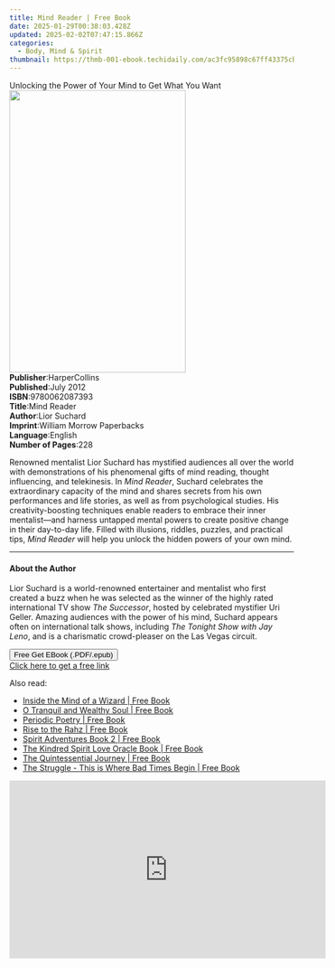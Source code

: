 ```yaml
---
title: Mind Reader | Free Book
date: 2025-01-29T00:38:03.428Z
updated: 2025-02-02T07:47:15.866Z
categories:
  - Body, Mind & Spirit
thumbnail: https://thmb-001-ebook.techidaily.com/ac3fc95898c67ff43375cb2b903244b282f1f490ff31514b7d0454cc2aab8e81.jpg
---
```

<main id="book-container">
  <div class="flex flex-col">
    <div class="book-brief flex-1 py-6 px-4 sm:p-6 md:py-10 md:px-8">
      <!-- brief-->
      <div class="book-brief-main">
        Unlocking the Power of Your Mind to Get What You Want
      </div>
    </div>
    <div
      class="book-meta-info flex-1 grid gap-4 col-start-1 col-end-3 row-start-1 sm:mb-6 sm:grid-cols-4 lg:gap-6 lg:col-start-2 lg:row-end-6 lg:row-span-6 lg:mb-0"
    >
      <div
        class="book-meta-info-left place-content-center mt-4 p-4 text-sm leading-6 col-start-2 col-span-2 dark:text-slate-400"
      >
        <img
          class="w-full h-500 object-cover rounded-lg sm:h-255 sm:col-span-2 lg:col-span-full"
          src="https://img-001-ebook.techidaily.com/0c08dcf2605f2cb181ea50140c748a5ba042f7829d39d665d22584d5ac47990f.jpg"
          alt=""
          width="312"
          height="500"
        />
      </div>
      <div
        class="book-meta-info-right mt-2 col-start-1 row-start-2 col-span-3 self-center"
      >
        <!-- meta data  -->
        <div class="flex flex-col px-4 md:px-8">
          <div class="flex-1">
            <strong>Publisher</strong>:<span class="px-2">HarperCollins</span>
          </div>
          <div class="flex-1">
            <strong>Published</strong>:<span class="px-2">July 2012</span>
          </div>
          <div class="flex-1">
            <strong>ISBN</strong>:<span class="px-2">9780062087393</span>
          </div>
          <div class="flex-1">
            <strong>Title</strong>:<span class="px-2">Mind Reader</span>
          </div>
          <div class="flex-1">
            <strong>Author</strong>:<span class="px-2">Lior Suchard</span>
          </div>
          <div class="flex-1">
            <strong>Imprint</strong>:<span class="px-2"
              >William Morrow Paperbacks</span
            >
          </div>
          <div class="flex-1">
            <strong>Language</strong>:<span class="px-2">English</span>
          </div>
          <div class="flex-1">
            <strong>Number of Pages</strong>:<span class="px-2">228</span>
          </div>
        </div>
      </div>
    </div>
    <div class="book-description flex-1 py-6 px-4 sm:p-6 md:py-10 md:px-8">
      <div class="book-description-main">
        <div accordion-content="" id="description">
          <p>
            Renowned mentalist Lior Suchard has mystified audiences all over the
            world with demonstrations of his phenomenal gifts of mind reading,
            thought influencing, and telekinesis. In <i>Mind Reader</i>, Suchard
            celebrates the extraordinary capacity of the mind and shares secrets
            from his own performances and life stories, as well as from
            psychological studies. His creativity-boosting techniques enable
            readers to embrace their inner mentalist—and harness untapped mental
            powers to create positive change in their day-to-day life. Filled
            with illusions, riddles, puzzles, and practical tips,
            <i>Mind Reader</i> will help you unlock the hidden powers of your
            own mind.<br />
          </p>
        </div>
      </div>
    </div>
    <div class="book-excerpts flex-1 py-6 px-4 sm:p-6 md:py-10 md:px-8">
      <!-- excerpts-->
      <div class="book-excerpts-main">
        <hr />
        <h4 class="placeholder placeholder-heading">
          <span>About the Author</span>
        </h4>
        <p></p>
        <p>
          Lior Suchard is a world-renowned entertainer and mentalist who first
          created a buzz when he was selected as the winner of the highly rated
          international TV show <i>The Successor</i>, hosted by celebrated
          mystifier Uri Geller. Amazing audiences with the power of his mind,
          Suchard appears often on international talk shows, including
          <i>The Tonight Show with Jay Leno</i>, and is a charismatic
          crowd-pleaser on the Las Vegas circuit.
        </p>
        <p></p>
      </div>
    </div>
    <div
      class="book-about-author flex-1 py-6 px-4 sm:p-6 md:py-10 md:px-8"
    ></div>
    <div class="book-free-get flex-1 py-6 px-4 sm:p-6 md:py-10 md:px-8">
      <button
        id="btn-free-get"
        class="bg-blue-500 hover:bg-blue-700 text-white font-bold py-2 px-4 rounded"
      >
        Free Get EBook (.PDF/.epub)
      </button>
      <div id="countdown-display" class="px-2 text-lg mt-2"></div>
      <a
        id="free-link"
        class="hidden bg-blue-500 hover:bg-blue-700 text-white font-bold py-2 px-4 rounded"
        href="https://www.ebooks.com/en-us/book/211378132/mind-reader/lior-suchard/"
        target="_blank"
        >Click here to get a free link</a
      >
    </div>
    <script>
      let countdownTime = 0;
      let countdownInterval = null;
      document
        .getElementById('btn-free-get')
        .addEventListener('click', startCountdown);
      function startCountdown() {
        countdownTime = new Date().getTime() + 60000 * 3;
        countdownInterval = setInterval(updateCountdown, 1000);
        document.getElementById('btn-free-get').disabled = true;
        document
          .getElementById('btn-free-get')
          .classList.add('bg-gray-500', 'cursor-not-allowed');
      }
      function updateCountdown() {
        let currentTime = new Date().getTime();
        let timeLeft = countdownTime - currentTime;
        let secondsLeft = Math.floor(timeLeft / 1000);
        document.getElementById('countdown-display').innerHTML =
          `Remaining time: ${secondsLeft} seconds.`;
        if (secondsLeft <= 0) {
          clearInterval(countdownInterval);
          document.getElementById('btn-free-get').classList.add('hidden');
          document.getElementById('free-link').classList.remove('hidden');
          document.getElementById('countdown-display').innerHTML = '';
        }
      }
    </script>
  </div>
</main>

<ins class="adsbygoogle"
      style="display:block"
      data-ad-client="ca-pub-7571918770474297"
      data-ad-slot="8358498916"
      data-ad-format="auto"
      data-full-width-responsive="true"></ins>
    

<span class="atpl-alsoreadstyle">Also read:</span>
<div><ul>
<li><a href="https://novels-ebooks.techidaily.com/210773045-9781649696151-inside-the-mind-of-a-wizard/"><u>Inside the Mind of a Wizard | Free Book</u></a></li>
<li><a href="https://novels-ebooks.techidaily.com/210773043-9781685834913-o-tranquil-and-wealthy-soul/"><u>O Tranquil and Wealthy Soul | Free Book</u></a></li>
<li><a href="https://novels-ebooks.techidaily.com/210773040-9781922405326-periodic-poetry/"><u>Periodic Poetry | Free Book</u></a></li>
<li><a href="https://novels-ebooks.techidaily.com/210773150-9781925819342-rise-to-the-rahz/"><u>Rise to the Rahz | Free Book</u></a></li>
<li><a href="https://novels-ebooks.techidaily.com/210773031-9781685831349-spirit-adventures-book-2/"><u>Spirit Adventures Book 2 | Free Book</u></a></li>
<li><a href="https://novels-ebooks.techidaily.com/210773141-9781649697578-the-kindred-spirit-love-oracle-book/"><u>The Kindred Spirit Love Oracle Book | Free Book</u></a></li>
<li><a href="https://novels-ebooks.techidaily.com/210773134-9781649692672-the-quintessential-journey/"><u>The Quintessential Journey | Free Book</u></a></li>
<li><a href="https://novels-ebooks.techidaily.com/210772998-9781649698728-the-struggle-this-is-where-bad-times-begin/"><u>The Struggle - This is Where Bad Times Begin | Free Book</u></a></li>
</ul></div>

<!-- affiliate ads begin -->
<iframe width="560" height="315" src="https://www.youtube.com/embed/n-66V-LRK3Y?si=fNeB2pXCePeQli6E" title="YouTube video player" frameborder="0" allow="accelerometer; autoplay; clipboard-write; encrypted-media; gyroscope; picture-in-picture; web-share" referrerpolicy="strict-origin-when-cross-origin" allowfullscreen></iframe>
<!-- affiliate ads end -->

